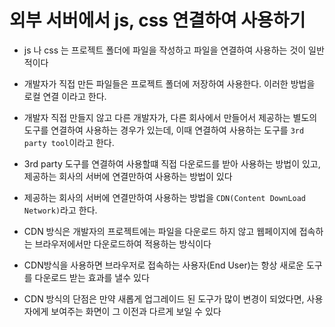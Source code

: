 # 외부 서버에서 js, css 연결하여 사용하기

- js 나 css 는 프로젝트 폴더에 파일을 작성하고 파일을 연결하여
  사용하는 것이 일반적이다

- 개발자가 직접 만든 파일들은 프로젝트 폴더에 저장하여 사용한다.
  이러한 방법을 로컬 연결 이라고 한다.
- 개발자 직접 만들지 않고 다른 개발자가, 다른 회사에서 만들어서
  제공하는 별도의 도구를 연결하여 사용하는 경우가 있는데, 이때 연결하여
  사용하는 도구를 `3rd party tool`이라고 한다.
- 3rd party 도구를 연결하여 사용할떄 직접 다운로드를 받아 사용하는
  방법이 있고, 제공하는 회사의 서버에 연결만하여 사용하는 방법이 있다

* 제공하는 회사의 서버에 연결만하여 사용하는 방법을 `CDN(Content DownLoad Network)`라고 한다.

- CDN 방식은 개발자의 프로젝트에는 파일을 다운로드 하지 않고
  웹페이지에 접속하는 브라우저에서만 다운로드하여 적용하는 방식이다

* CDN방식을 사용하면 브라우저로 접속하는 사용자(End User)는
  항상 새로운 도구를 다운로드 받는 효과를 낼수 있다

* CDN 방식의 단점은 만약 새롭게 업그레이드 된 도구가 많이
  변경이 되었다면, 사용자에게 보여주는 화면이 그 이전과 다르게
  보일 수 있다
